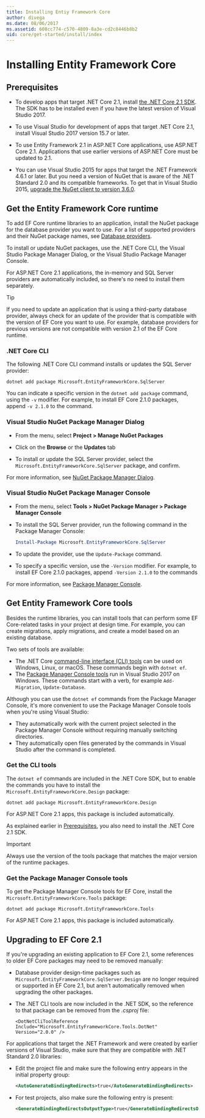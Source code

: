 ```yaml
---
title: Installing Entiy Framework Core
author: divega
ms.date: 08/06/2017
ms.assetid: 608cc774-c570-4809-8a3e-cd2c8446b8b2
uid: core/get-started/install/index
---
```

# Installing Entity Framework Core

## Prerequisites

* To develop apps that target .NET Core 2.1, install [the .NET Core 2.1 SDK](https://www.microsoft.com/net/download/core). The SDK has to be installed even if you have the latest version of Visual Studio 2017.

* To use Visual Studio for development of apps that target .NET Core 2.1, install Visual Studio 2017 version 15.7 or later.

* To use Entity Framework 2.1 in ASP.NET Core applications, use ASP.NET Core 2.1. Applications that use earlier versions of ASP.NET Core must be updated to 2.1.

* You can use Visual Studio 2015 for apps that target the .NET Framework 4.6.1 or later. But you need a version of NuGet that is aware of the .NET Standard 2.0 and its compatible frameworks. To get that in Visual Studio 2015, [upgrade the NuGet client to version 3.6.0](https://www.nuget.org/downloads).

## Get the Entity Framework Core runtime

To add EF Core runtime libraries to an application, install the NuGet package for the database provider you want to use. For a list of supported providers and their NuGet package names, see [Database providers](../../providers/index.md).

To install or update NuGet packages, use the .NET Core CLI, the Visual Studio Package Manager Dialog, or the Visual Studio Package Manager Console.

For ASP.NET Core 2.1 applications, the in-memory and SQL Server providers are automatically included, so there's no need to install them separately.

> [!TIP]  
> If you need to update an application that is using a third-party database provider, always check for an update of the provider that is compatible with the version of EF Core you want to use. For example, database providers for previous versions are not compatible with version 2.1 of the EF Core runtime.  

### .NET Core CLI

The following .NET Core CLI command installs or updates the SQL Server provider:

``` Console
dotnet add package Microsoft.EntityFrameworkCore.SqlServer
```

You can indicate a specific version in the `dotnet add package` command, using the `-v` modifier. For example, to install EF Core 2.1.0 packages, append `-v 2.1.0` to the command.

### Visual Studio NuGet Package Manager Dialog

* From the menu, select **Project > Manage NuGet Packages**

* Click on the **Browse** or the **Updates** tab

* To install or update the SQL Server provider, select the `Microsoft.EntityFrameworkCore.SqlServer` package, and confirm.

For more information, see [NuGet Package Manager Dialog](https://docs.microsoft.com/nuget/tools/package-manager-ui).

### Visual Studio NuGet Package Manager Console

* From the menu, select **Tools > NuGet Package Manager > Package Manager Console**

* To install the SQL Server provider, run the following command in the Package Manager Console:

  ``` PowerShell  
  Install-Package Microsoft.EntityFrameworkCore.SqlServer
  ```
* To update the provider, use the `Update-Package` command.

* To specify a specific version, use the `-Version` modifier. For example, to install EF Core 2.1.0 packages, append `-Version 2.1.0` to the commands

For more information, see [Package Manager Console](https://docs.microsoft.com/nuget/tools/package-manager-console).

## Get Entity Framework Core tools

Besides the runtime libraries, you can install tools that can perform some EF Core-related tasks in your project at design time. For example, you can create migrations, apply migrations, and create a model based on an existing database.

Two sets of tools are available:
* The .NET Core [command-line interface (CLI) tools](../../miscellaneous/cli/dotnet.md) can be used on Windows, Linux, or macOS. These commands begin with `dotnet ef`. 
* The [Package Manager Console tools](../../miscellaneous/cli/powershell.md)  run in Visual Studio 2017 on Windows. These commands start with a verb, for example `Add-Migration`, `Update-Database`.

Although you can use the `dotnet ef` commands from the Package Manager Console, it's more convenient to use the Package Manager Console tools when you're using Visual Studio:
* They automatically work with the current project selected in the Package Manager Console without requiring manually switching directories.  
* They automatically open files generated by the commands in Visual Studio after the command is completed.

<a name="cli"></a>

### Get the CLI tools

The `dotnet ef` commands are included in the .NET Core SDK, but to enable the commands you have to install the `Microsoft.EntityFrameworkCore.Design` package:

 ``` Console	
dotnet add package Microsoft.EntityFrameworkCore.Design	
```	

For ASP.NET Core 2.1 apps, this package is included automatically.

As explained earlier in [Prerequisites](#prerequisites), you also need to install the .NET Core 2.1 SDK.

> [!IMPORTANT]  	
> Always use the version of the tools package that matches the major version of the runtime packages.

### Get the Package Manager Console tools

To get the Package Manager Console tools for EF Core, install the `Microsoft.EntityFrameworkCore.Tools` package:

 ``` Console	
dotnet add package Microsoft.EntityFrameworkCore.Tools
```	

For ASP.NET Core 2.1 apps, this package is included automatically.

## Upgrading to EF Core 2.1

If you're upgrading an existing application to EF Core 2.1, some references to older EF Core packages may need to be removed manually:

* Database provider design-time packages such as `Microsoft.EntityFrameworkCore.SqlServer.Design` are no longer required or supported in EF Core 2.1, but aren't automatically removed when upgrading the other packages.

* The .NET CLI tools are now included in the .NET SDK, so the reference to that package can be removed from the *.csproj* file:

  ```
  <DotNetCliToolReference Include="Microsoft.EntityFrameworkCore.Tools.DotNet" Version="2.0.0" />
  ```

For applications that target the .NET Framework and were created by earlier versions of Visual Studio, make sure that they are compatible with .NET Standard 2.0 libraries:

  * Edit the project file and make sure the following entry appears in the initial property group:

    ``` xml
    <AutoGenerateBindingRedirects>true</AutoGenerateBindingRedirects>
    ```

  * For test projects, also make sure the following entry is present:

    ``` xml
    <GenerateBindingRedirectsOutputType>true</GenerateBindingRedirectsOutputType>
    ```
